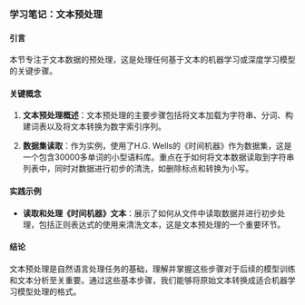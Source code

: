 ### 学习笔记：文本预处理

#### 引言
本节专注于文本数据的预处理，这是处理任何基于文本的机器学习或深度学习模型的关键步骤。

#### 关键概念
1. **文本预处理概述**：文本预处理的主要步骤包括将文本加载为字符串、分词、构建词表以及将文本转换为数字索引序列。

2. **数据集读取**：作为实例，使用了H.G. Wells的《时间机器》作为数据集，这是一个包含30000多单词的小型语料库。重点在于如何将文本数据读取到字符串列表中，同时对数据进行初步的清洗，如删除标点和转换为小写。

#### 实践示例
- **读取和处理《时间机器》文本**：展示了如何从文件中读取数据并进行初步处理，包括正则表达式的使用来清洗文本，这是文本预处理的一个重要环节。

#### 结论
文本预处理是自然语言处理任务的基础，理解并掌握这些步骤对于后续的模型训练和文本分析至关重要。通过这些基本步骤，我们能够将原始文本转换成适合机器学习模型处理的格式。